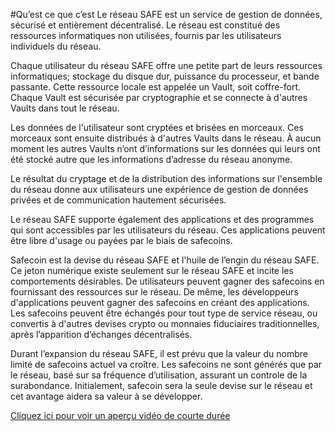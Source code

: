 #Qu’est ce que c’estLe réseau SAFE est un service de gestion de données, sécurisé et entièrement décentralisé. Le réseau est constitué des ressources informatiques non utilisées, fournis par les utilisateurs individuels du réseau.
Chaque utilisateur du réseau SAFE offre une petite part de leurs ressources informatiques; stockage du disque dur, puissance du processeur, et bande passante. Cette ressource locale est appelée un Vault, soit coffre-fort. Chaque Vault est sécurisée par cryptographie et se connecte à d'autres Vaults dans tout le réseau.
Les données de l'utilisateur sont cryptées et brisées en morceaux. Ces morceaux sont ensuite distribués à d'autres Vaults dans le réseau. À aucun moment les autres Vaults n’ont d’informations sur les données qui leurs ont été stocké autre que les informations d’adresse du réseau anonyme.
Le résultat du cryptage et de la distribution des informations sur l'ensemble du réseau donne aux utilisateurs une expérience de gestion de données privées et de communication hautement sécurisées.
Le réseau SAFE supporte également des applications et des programmes qui sont accessibles par les utilisateurs du réseau. Ces applications peuvent être libre d'usage ou payées par le biais de safecoins.
Safecoin est la devise du réseau SAFE et l'huile de l’engin du réseau SAFE. Ce jeton numérique existe seulement sur le réseau SAFE et incite les comportements désirables. De utilisateurs peuvent gagner des safecoins en fournissant des ressources sur le réseau. De même, les développeurs d'applications peuvent gagner des safecoins en créant des applications. Les safecoins peuvent être échangés pour tout type de service réseau, ou convertis à d'autres devises crypto ou monnaies fiduciaires traditionnelles, après l’apparition d’échanges décentralisés.
Durant l’expansion du réseau SAFE, il est prévu que la valeur du nombre limité de safecoins  actuel va croître. Les safecoins ne sont générés que par le réseau, basé sur sa fréquence d’utilisation, assurant un controle de la surabondance. Initialement, safecoin sera la seule devise sur le réseau et cet avantage aidera sa valeur à se développer.
[Cliquez ici pour voir un aperçu vidéo de courte durée](https://www.youtube.com/watch?v=RdGH40oUVDY)
